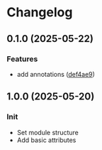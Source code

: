 # Changelog

## 0.1.0 (2025-05-22)


### Features

* add annotations ([def4ae9](https://github.com/Tensho/terraform-kubernetes-gateway/commit/def4ae9e96ddbf4fff807ee51193b2beb2245eb9))

## 1.0.0 (2025-05-20)

### Init

* Set module structure
* Add basic attributes
